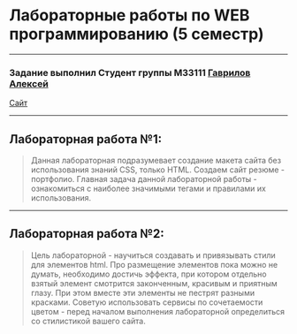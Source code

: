 # Лабораторные работы по WEB программированию (5 семестр)
---
### Задание выполнил Студент группы М33111 [Гаврилов Алексей](https://github.com/Solidbush)

[Сайт](https://solidbush.github.io/WebProgramming/Labs/index.html)

---
## Лабораторная работа №1:
> Данная лабораторная подразумевает создание макета сайта без использования знаний CSS, только HTML. Создаем сайт резюме - портфолио. Главная задача данной лабораторной работы - ознакомиться с наиболее значимыми тегами и правилами их использования.

---
## Лабораторная работа №2:
> Цель лабораторной - научиться создавать и привязывать стили для элементов html. Про размещение элементов пока можно не думать, необходимо достичь эффекта, при котором отдельно взятый элемент смотрится законченным, красивым и приятным глазу. При этом вместе эти элементы не пестрят разными красками. Советую использовать сервисы по сочетаемости цветом - перед началом выполнения лабораторной определиться со стилистикой вашего сайта.
